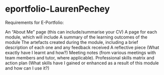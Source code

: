 # eportfolio-LaurenPechey

Requirements for E-Portfolio:

An “About Me” page (this can include/summarise your CV)
A page for each module, which will include
A summary of the learning outcomes of the module
The artefacts created during the module, including a brief description of each one and any feedback received
A reflective piece (What exactly have I learnt and how?)
Meeting notes (from various meetings with team members and tutor, where applicable). 
Professional skills matrix and action plan (What skills have I gained or enhanced as a result of this module and how can I use it?)